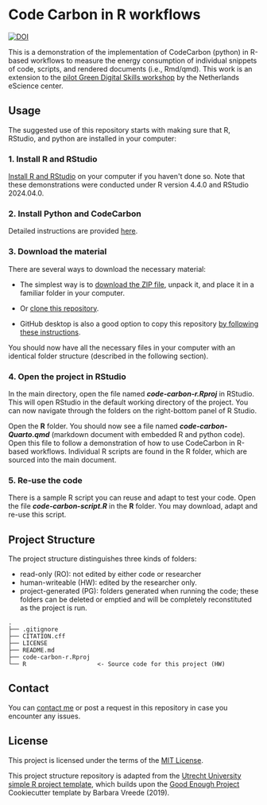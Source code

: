 # Code Carbon in R workflows

[![DOI](https://zenodo.org/badge/913954622.svg)](https://doi.org/10.5281/zenodo.14617644)

This is a demonstration of the implementation of CodeCarbon (python) in R-based workflows to measure the energy consumption of individual snippets of code, scripts, and rendered documents (i.e., Rmd/qmd).
This work is an extension to the [pilot Green Digital Skills workshop](https://github.com/esciencecenter-digital-skills/green-digital-skills) by the Netherlands eScience center.

## Usage

The suggested use of this repository starts with making sure that R, RStudio, and python are installed in your computer:

### 1. Install R and RStudio

[Install R and RStudio](https://posit.co/download/rstudio-desktop/) on your computer if you haven't done so.
Note that these demonstrations were conducted under R version 4.4.0 and RStudio 2024.04.0.

### 2. Install Python and CodeCarbon

Detailed instructions are provided [here](https://esciencecenter-digital-skills.github.io/green-digital-skills/modules/software-development-handson/exercises_codecarbon).

### 3. Download the material

There are several ways to download the necessary material:

-  The simplest way is to [download the ZIP file](https://github.com/UtrechtUniversity/code-carbon-r/archive/refs/heads/main.zip), unpack it, and place it in a familiar folder in your computer.

-  Or [clone this repository](https://docs.github.com/en/repositories/creating-and-managing-repositories/cloning-a-repository).

-  GitHub desktop is also a good option to copy this repository [by following these instructions](https://docs.github.com/en/desktop/overview/getting-started-with-github-desktop).

You should now have all the necessary files in your computer with an identical folder structure (described in the following section).

### 4. Open the project in RStudio

In the main directory, open the file named ***code-carbon-r.Rproj*** in RStudio. This will open RStudio in the default working directory of the project. You can now navigate through the folders on the right-bottom panel of R Studio.

Open the **R** folder. You should now see a file named ***code-carbon-Quarto.qmd*** (markdown document with embedded R and python code). Open this file to follow a demonstration of how to use CodeCarbon in R-based workflows. Individual R scripts are found in the R folder, which are sourced into the main document.

### 5. Re-use the code

There is a sample R script you can reuse and adapt to test your code. Open the file ***code-carbon-script.R*** in the **R** folder. You may download, adapt and re-use this script. 

## Project Structure

The project structure distinguishes three kinds of folders:  
-  read-only (RO): not edited by either code or researcher  
-  human-writeable (HW): edited by the researcher only.  
-  project-generated (PG): folders generated when running the code; these folders can be deleted or emptied and will be completely reconstituted as the project is run.   

```         
.
├── .gitignore
├── CITATION.cff
├── LICENSE
├── README.md
├── code-carbon-r.Rproj
└── R                    <- Source code for this project (HW)
```

## Contact 

You can [contact me](mailto:j.mancillagalindo@uu.nl) or post a request in this repository in case you encounter any issues.

## License

This project is licensed under the terms of the [MIT License](/LICENSE).

This project structure repository is adapted from the [Utrecht University simple R project template](https://github.com/UtrechtUniversity/simple-r-project), which builds upon the [Good Enough Project](https://github.com/bvreede/good-enough-project) Cookiecutter template by Barbara Vreede (2019).
